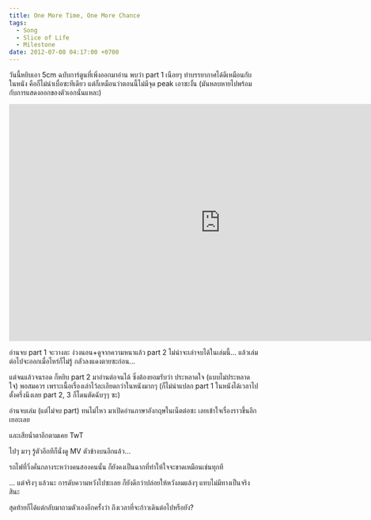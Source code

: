 ```yaml
---
title: One More Time, One More Chance
tags:
  - Song
  - Slice of Life
  - Milestone
date: 2012-07-08 04:17:00 +0700
---
```


วันนี้หยิบเอา 5cm ฉบับการ์ตูนที่เพิ่งออกมาอ่าน พบว่า part 1 เนือยๆ ทำบรรยากาศได้ดีเหมือนกับในหนัง คือก็ไม่น่าเบื่อซะทีเดียว แต่ก็เหมือนว่าตอนนี้ไม่มีจุด peak เอาซะงั้น (มันหลบหายไปพร้อมกับการแสดงออกของตัวเอกนั่นแหละ)

<iframe width="853" height="480" src="https://www.youtube.com/embed/BqFftJDXii0" frameborder="0" allowfullscreen></iframe>

อ่านจบ part 1 จะวางละ ง่วงนอน+ดูจากความหนาแล้ว part 2 ไม่น่าจะเล่าจบได้ในเล่มนี้... แล้วเล่มต่อไปจะออกเมื่อไหร่ก็ไม่รู้ กลัวลงแดงตายซะก่อน...

แต่จนแล้วจนรอด ก็หยิบ part 2 มาอ่านต่อจนได้ ซึ่งต้องยอมรับว่า ประหลาดใจ (แบบไม่ประหลาดใจ) พอสมควร เพราะเนื้อเรื่องเล่าไว้ละเอียดกว่าในหนังมากๆ (ก็ไม่น่าแปลก part 1 ในหนังได้เวลาไปตั้งครึ่งนึงเลย part 2, 3 ก็โดนตัดฉับๆๆ ซะ)

อ่านจบเล่ม (แต่ไม่จบ part) ทนไม่ไหว มาเปิดอ่านภาษาอังกฤษในเน็ตต่อซะ เลยเข้าใจเรื่องราวขึ้นอีกเยอะเลย

และเสียน้ำตาอีกตามเคย TwT

ไปๆ มาๆ รู้ตัวอีกทีก็นั่งดู MV ตัวข้างบนอีกแล้ว...

รถไฟที่วิ่งคั่นกลางระหว่างคนสองคนนั้น ก็ยังคงเป็นฉากที่ทำให้ใจจะขาดเหมือนเช่นทุกที

... แต่จริงๆ แล้วนะ การดับความหวังไปซะเลย ก็ยังดีกว่าปล่อยให้หวังลมแล้งๆ แทบไม่มีทางเป็นจริงสินะ

สุดท้ายก็ได้แต่กลับมาถามตัวเองอีกครั้งว่า ถึงเวลาที่จะก้าวเดินต่อไปหรือยัง?
